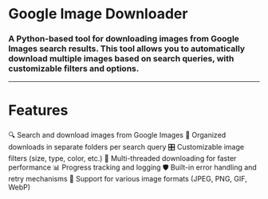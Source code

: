 # Google Image Downloader
### A Python-based tool for downloading images from Google Images search results. This tool allows you to automatically download multiple images based on search queries, with customizable filters and options.
--- 
# Features
###
🔍 Search and download images from Google Images
📁 Organized downloads in separate folders per search query
🎛️ Customizable image filters (size, type, color, etc.)
🚀 Multi-threaded downloading for faster performance
📊 Progress tracking and logging
🛡️ Built-in error handling and retry mechanisms
🎨 Support for various image formats (JPEG, PNG, GIF, WebP)
